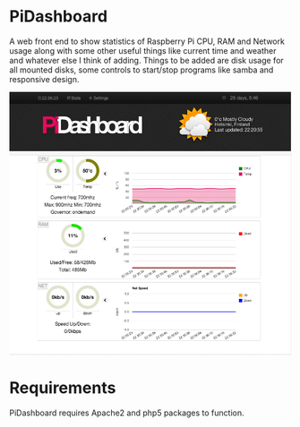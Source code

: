PiDashboard
===========

A web front end to show statistics of Raspberry Pi CPU, RAM and Network usage along with some other useful things like current time and weather and whatever else I think of adding. 
Things to be added are disk usage for all mounted disks, some controls to start/stop programs like samba and responsive design.

![Home of PiDashboard](PiDashboard.jpg)

Requirements
============
PiDashboard requires Apache2 and php5 packages to function.
